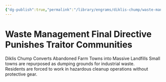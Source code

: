 ```yaml
---
{"dg-publish":true,"permalink":"/library/engrams/diklis-chump/waste-management-final-directive-punishes-traitor-communities/","tags":["DC/Rural","DC/AS6"]}
---
```


# Waste Management Final Directive Punishes Traitor Communities
Diklis Chump Converts Abandoned Farm Towns into Massive Landfills
Small towns are repurposed as dumping grounds for industrial waste.  
Residents are forced to work in hazardous cleanup operations without protective gear.
